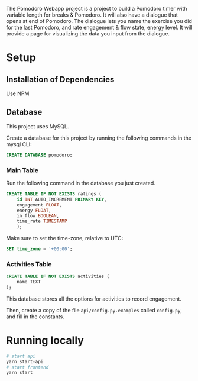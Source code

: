 The Pomodoro Webapp project is a project to build a Pomodoro timer with variable length for breaks & Pomodoro. It will also have a dialogue that opens at end of Pomodoro.   The dialogue lets you name the exercise you did for the last Pomodoro, and rate engagement & flow state, energy level.  It will provide a page for visualizing the data you input from the dialogue.

# Setup
## Installation of Dependencies
Use NPM
## Database
This project uses MySQL.

Create a database for this project by running the following commands in the mysql CLI:
```sql
CREATE DATABASE pomodoro;
```
### Main Table
Run the following command in the database you just created.

```sql
CREATE TABLE IF NOT EXISTS ratings (
	id INT AUTO_INCREMENT PRIMARY KEY,
	engagement FLOAT,
	energy FLOAT,
	in_flow BOOLEAN,
	time_rate TIMESTAMP
	);
```

Make sure to set the time-zone, relative to UTC:
```sql
SET time_zone = '+00:00';
```

### Activities Table

```sql
CREATE TABLE IF NOT EXISTS activities (
	name TEXT
);
```

This database stores all the options for activities to record engagement.


Then, create a copy of the file `api/config.py.examples` called `config.py`, and fill in the constants.

# Running locally
```bash
# start api
yarn start-api
# start frontend
yarn start
```
